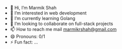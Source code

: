- 👋 Hi, I’m Marmik Shah
- 👀 I’m interested in web development
- 🌱 I’m currently learning Golang
- 💞️ I’m looking to collaborate on full-stack projects
- 📫 How to reach me mail marmikrshah@gmail.com
- 😄 Pronouns: 0/1
- ⚡ Fun fact: ...

<!---
Marmik-001/Marmik-001 is a ✨ special ✨ repository because its `README.md` (this file) appears on your GitHub profile.
You can click the Preview link to take a look at your changes.
--->

